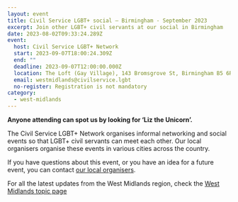 ```yaml
---
layout: event
title: Civil Service LGBT+ social – Birmingham - September 2023
excerpt: Join other LGBT+ civil servants at our social in Birmingham
date: 2023-08-02T09:33:24.289Z
event:
  host: Civil Service LGBT+ Network
  start: 2023-09-07T18:00:24.309Z
  end: ""
  deadline: 2023-09-07T12:00:00.000Z
  location: The Loft (Gay Village), 143 Bromsgrove St, Birmingham B5 6RG
  email: westmidlands@civilservice.lgbt
  no-register: Registration is not mandatory
category:
  - west-midlands
---
```

**Anyone attending can spot us by looking for ‘Liz the Unicorn’.**

The Civil Service LGBT+ Network organises informal networking and social events so that LGBT+ civil servants can meet each other. Our local organisers organise these events in various cities across the country.

If you have questions about this event, or you have an idea for a future event, you can contact [our local organisers](/team).

For all the latest updates from the West Midlands region, check the [West Midlands topic page](/topic/west-midlands)